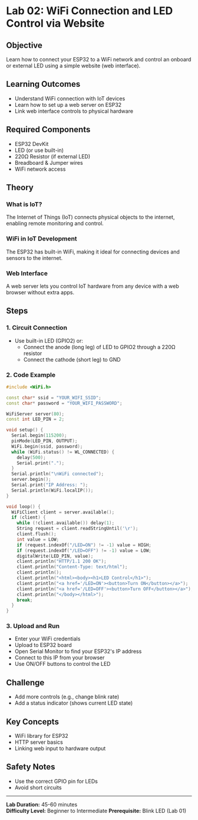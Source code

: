 # Lab 02: WiFi Connection and LED Control via Website

## Objective
Learn how to connect your ESP32 to a WiFi network and control an onboard or external LED using a simple website (web interface).

## Learning Outcomes
- Understand WiFi connection with IoT devices
- Learn how to set up a web server on ESP32
- Link web interface controls to physical hardware

## Required Components
- ESP32 DevKit
- LED (or use built-in)
- 220Ω Resistor (if external LED)
- Breadboard & Jumper wires
- WiFi network access

## Theory
### What is IoT?
The Internet of Things (IoT) connects physical objects to the internet, enabling remote monitoring and control.

### WiFi in IoT Development
The ESP32 has built-in WiFi, making it ideal for connecting devices and sensors to the internet.

### Web Interface
A web server lets you control IoT hardware from any device with a web browser without extra apps.

## Steps
### 1. Circuit Connection
- Use built-in LED (GPIO2) or:
  - Connect the anode (long leg) of LED to GPIO2 through a 220Ω resistor
  - Connect the cathode (short leg) to GND

### 2. Code Example
```cpp
#include <WiFi.h>

const char* ssid = "YOUR_WIFI_SSID";
const char* password = "YOUR_WIFI_PASSWORD";

WiFiServer server(80);
const int LED_PIN = 2;

void setup() {
  Serial.begin(115200);
  pinMode(LED_PIN, OUTPUT);
  WiFi.begin(ssid, password);
  while (WiFi.status() != WL_CONNECTED) {
    delay(500);
    Serial.print(".");
  }
  Serial.println("\nWiFi connected");
  server.begin();
  Serial.print("IP Address: ");
  Serial.println(WiFi.localIP());
}

void loop() {
  WiFiClient client = server.available();
  if (client) {
    while (!client.available()) delay(1);
    String request = client.readStringUntil('\r');
    client.flush();
    int value = LOW;
    if (request.indexOf("/LED=ON") != -1) value = HIGH;
    if (request.indexOf("/LED=OFF") != -1) value = LOW;
    digitalWrite(LED_PIN, value);
    client.println("HTTP/1.1 200 OK");
    client.println("Content-Type: text/html");
    client.println();
    client.println("<html><body><h1>LED Control</h1>");
    client.println("<a href='/LED=ON'><button>Turn ON</button></a>");
    client.println("<a href='/LED=OFF'><button>Turn OFF</button></a>");
    client.println("</body></html>");
    break;
  }
}
```

### 3. Upload and Run
- Enter your WiFi credentials
- Upload to ESP32 board
- Open Serial Monitor to find your ESP32's IP address
- Connect to this IP from your browser
- Use ON/OFF buttons to control the LED

## Challenge
- Add more controls (e.g., change blink rate)
- Add a status indicator (shows current LED state)

## Key Concepts
- WiFi library for ESP32
- HTTP server basics
- Linking web input to hardware output

## Safety Notes
- Use the correct GPIO pin for LEDs
- Avoid short circuits

---
**Lab Duration:** 45-60 minutes  
**Difficulty Level:** Beginner to Intermediate
**Prerequisite:** Blink LED (Lab 01)
